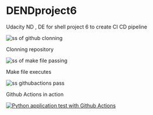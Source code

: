 # DENDproject6
Udacity ND , DE for shell project 6 to create CI CD pipeline


![ss of github clonning](https://user-images.githubusercontent.com/108992155/192119890-f155d983-8e1b-4344-844e-2cee0ee1db19.PNG)

 Clonning repository



 
![ss of make file passing](https://user-images.githubusercontent.com/108992155/192119902-509394a3-7d28-48b2-849b-2391a212a3db.PNG)


Make file executes




![ss githubactions pass](https://user-images.githubusercontent.com/108992155/192119918-fc36b44e-feb4-4c8f-a7a5-cdd89fb126b0.PNG)


Github Actions in action



[![Python application test with Github Actions](https://github.com/Muhammed-Firoz/DENDproject6/actions/workflows/pythonapp.yml/badge.svg)](https://github.com/Muhammed-Firoz/DENDproject6/actions/workflows/pythonapp.yml)
